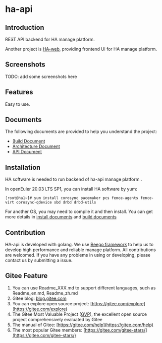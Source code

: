 # ha-api

## Introduction
REST API backend for HA manage platform.

Another project is [HA-web](https://gitee.com/openeuler/ha-web), providing frontend UI for HA manage platform. 

## Screenshots

TODO: add some screenshots here

## Features

Easy to use.

## Documents

The following documents are provided to help you understand the project:
 - [Build Document](./docs/build_en.md)
 - [Architecture Document](./docs/architecture_en.md)
 - [API Document](./docs/api_en.md)

## Installation 

HA software is needed to run backend of ha-api manage platform .

In openEuler 20.03 LTS SP1, you can install HA software by yum:

```
[root@ha1~]# yum install corosync pacemaker pcs fence-agents fence-virt corosync-qdevice sbd drbd drbd-utils
```

For another OS, you may need to compile it and then install.
You can get more details in [install documents](./docs/install_en.md) and [build documents](./docs/build_en.md)

## Contribution

HA-api is developed with golang. We use [Beego framework](https://beego.me/) to help us to develop high performance and reliable manage platform. All contributions are welcomed. If you have any problems in using or developing, please contact us by submitting a issue.


## Gitee Feature

1.  You can use Readme\_XXX.md to support different languages, such as Readme\_en.md, Readme\_zh.md
2.  Gitee blog: [blog.gitee.com](https://blog.gitee.com)
3.  You can explore open source project: [https://gitee.com/explore](https://gitee.com/explore)
4.  The Gitee Most Valuable Project ([GVP](https://gitee.com/gvp)),  the excellent open source project comprehensively evaluated by Gitee
5.  The manual of Gitee: [https://gitee.com/help](https://gitee.com/help)
6.  The most popular Gitee members: [https://gitee.com/gitee-stars/](https://gitee.com/gitee-stars/)


